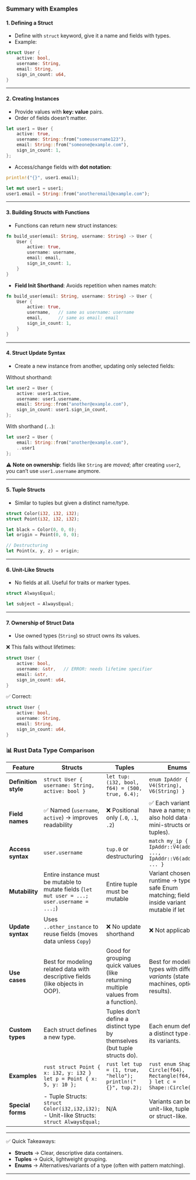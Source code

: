 
### Summary with Examples

#### 1. Defining a Struct
- Define with `struct` keyword, give it a name and fields with types.
- Example:  

```rust
struct User {
    active: bool,
    username: String,
    email: String,
    sign_in_count: u64,
}
```

---

#### 2. Creating Instances
- Provide values with **key: value** pairs.
- Order of fields doesn’t matter.

```rust
let user1 = User {
    active: true,
    username: String::from("someusername123"),
    email: String::from("someone@example.com"),
    sign_in_count: 1,
};
```

- Access/change fields with **dot notation**:

```rust
println!("{}", user1.email);

let mut user1 = user1;
user1.email = String::from("anotheremail@example.com");
```

---

#### 3. Building Structs with Functions
- Functions can return new struct instances:

```rust
fn build_user(email: String, username: String) -> User {
    User {
        active: true,
        username: username,
        email: email,
        sign_in_count: 1,
    }
}
```

- **Field Init Shorthand**: Avoids repetition when names match:

```rust
fn build_user(email: String, username: String) -> User {
    User {
        active: true,
        username,   // same as username: username
        email,      // same as email: email
        sign_in_count: 1,
    }
}
```

---

#### 4. Struct Update Syntax
- Create a new instance from another, updating only selected fields:

Without shorthand:
```rust
let user2 = User {
    active: user1.active,
    username: user1.username,
    email: String::from("another@example.com"),
    sign_in_count: user1.sign_in_count,
};
```

With shorthand (`..`):
```rust
let user2 = User {
    email: String::from("another@example.com"),
    ..user1
};
```

⚠️ **Note on ownership**: fields like `String` are *moved*; after creating `user2`, you can’t use `user1.username` anymore.

---

#### 5. Tuple Structs
- Similar to tuples but given a distinct name/type.

```rust
struct Color(i32, i32, i32);
struct Point(i32, i32, i32);

let black = Color(0, 0, 0);
let origin = Point(0, 0, 0);

// Destructuring
let Point(x, y, z) = origin;
```

---

#### 6. Unit-Like Structs
- No fields at all. Useful for traits or marker types.

```rust
struct AlwaysEqual;

let subject = AlwaysEqual;
```

---

#### 7. Ownership of Struct Data
- Use owned types (`String`) so struct owns its values.

❌ This fails without lifetimes:  
```rust
struct User {
    active: bool,
    username: &str,   // ERROR: needs lifetime specifier
    email: &str,
    sign_in_count: u64,
}
```

✅ Correct:  
```rust
struct User {
    active: bool,
    username: String,
    email: String,
    sign_in_count: u64,
}
```


### 📊 Rust Data Type Comparison

| Feature                        | **Structs**                                                                                                                                          | **Tuples**                                                                | **Enums**                                                                                 |
|--------------------------------|------------------------------------------------------------------------------------------------------------------------------------------------------|----------------------------------------------------------------------------|------------------------------------------------------------------------------------------|
| **Definition style**           | `struct User { username: String, active: bool }`                                                                                                     | `let tup: (i32, bool, f64) = (500, true, 6.4);`                           | `enum IpAddr { V4(String), V6(String) }`                                                 |
| **Field names**                | ✅ Named (`username`, `active`) → improves readability                                                                                               | ❌ Positional only (`.0`, `.1`, `.2`)                                      | ✅ Each variant can have a name; may also hold data (like mini-structs or tuples).        |
| **Access syntax**              | `user.username`                                                                                                                                      | `tup.0` or destructuring                                                   | `match my_ip { IpAddr::V4(addr) => ..., IpAddr::V6(addr) => ... }`                       |
| **Mutability**                 | Entire instance must be mutable to mutate fields (`let mut user = ...; user.username = ...;`)                                                         | Entire tuple must be mutable                                               | Variant chosen at runtime → type-safe Enum matching; fields inside variant mutable if let |
| **Update syntax**              | Uses `..other_instance` to reuse fields (moves data unless `Copy`)                                                                                   | ❌ No update shorthand                                                      | ❌ Not applicable                                                                         |
| **Use cases**                  | Best for modeling related data with descriptive fields (like objects in OOP).                                                                        | Good for grouping quick values (like returning multiple values from a function). | Best for modeling types with different *variants* (state machines, options, results).   |
| **Custom types**                | Each struct defines a new type.                                                                                                                      | Tuples don’t define a distinct type by themselves (but tuple structs do).  | Each enum defines a distinct type and its variants.                                       |
| **Examples**                   | ```rust struct Point { x: i32, y: i32 } let p = Point { x: 5, y: 10 }; ```                                                                           | ```rust let tup = (1, true, "hello"); println!("{}", tup.2); ```           | ```rust enum Shape { Circle(f64), Rectangle(f64,f64) } let c = Shape::Circle(2.0); ```   |
| **Special forms**              | - Tuple Structs: `struct Color(i32,i32,i32);` <br> - Unit-like Structs: `struct AlwaysEqual;`                                                         | N/A                                                                        | Variants can be unit-like, tuple-like, or struct-like.                                    |

---

✅ Quick Takeaways:
- **Structs** → Clear, descriptive data containers.  
- **Tuples** → Quick, lightweight grouping.  
- **Enums** → Alternatives/variants of a type (often with pattern matching).  

---

